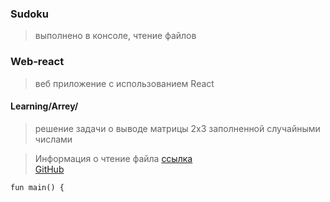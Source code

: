 ### Sudoku 
> выполнено в консоле, чтение файлов       
### Web-react
> веб приложение с использованием React


#### Learning/Arrey/
> решение задачи о выводе матрицы 2х3 заполненной случайными числами    

> Информация о чтение файла
> [ссылка](https://www.fandroid.info/7-osnovy-kotlin-fajlovye-operatsii/)    
> [GitHub](https://github.com/ilya-uzun/Kotlin/blob/master/Sudoku/src/main/kotlin/com/ilya/sudoku/main.kt)     
~~~
fun main() {
~~~

